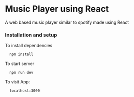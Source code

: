 
# Music Player using React

A web based music player similar to spotify made using React

### Installation and setup

To install dependencies

```bash
  npm install
```

To start server

```bash
  npm run dev
```


To visit App:

```bash
  localhost:3000
```

